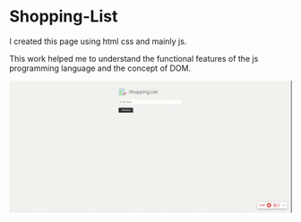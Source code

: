 # Shopping-List

I created this page using html css and mainly js.

This work helped me to understand the functional features of the js programming language and the concept of DOM.

![](Shopping-List.gif)

